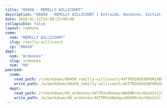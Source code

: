 ```yaml
---
title: "08450 - REMILLY AILLICOURT"
description: "08450 - REMILLY AILLICOURT | Entraide, Annonces, Initiatives"
date: 2020-01-11T14:09:21+09:00
collapsible: false
layout: commune
comm:
  nom: "REMILLY AILLICOURT"
  slug: remilly-aillicourt
  cp: "08450"
dept:
  nom: "Ardennes"
  slug: ardennes
  num: "08"
peerpad:
  comm:
    read_path: /r/markdown/08450_remilly-aillicourt/4XTTM2QX693BPUM1XBPY2dRhaEoHqiaEQsuVHsj6hE12e85aR
    write_path: /w/markdown/08450_remilly-aillicourt/4XTTM2QX693BPUM1XBPY2dRhaEoHqiaEQsuVHsj6hE12e85aR-K3TgUGuMBTm9Rn5iffiax1PxM6LPcQ1V79tcvcFakgKbxnoSXGVuYvciFxGwrADTroPsfjE9MWbeLShdfXowF51H7r9nMRwFLEMg4GA6NrmZThJjvMRwx3EGzCyDoqxnT91YkbdK
  dept:
    read_path: /r/markdown/08_ardennes/4XTTM3vUKm4qxzWbEMHr4zr6AsU2stjkKdsaY9uMbmhXjv9QM
    write_path: /w/markdown/08_ardennes/4XTTM3vUKm4qxzWbEMHr4zr6AsU2stjkKdsaY9uMbmhXjv9QM-K3TgUMB9u4JvtZdFBPfBexH6pGeKJREiRZLakfAxGDqg6fgd1ib6XHxM9tkwaYxqJV2qNTbboL5jGpTS7re5rUf5cB5fLzdnicM4aJkF5ZXmkvCRXEh5XT7432iWRZFby5MMVbKP
---
```


